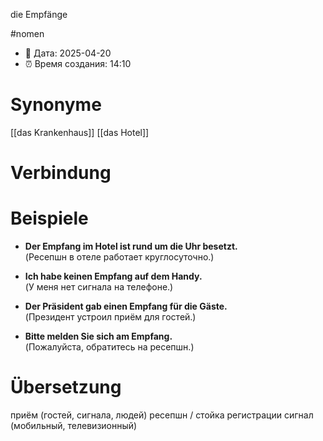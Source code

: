 die Empfänge

#nomen
- 📍 Дата: 2025-04-20
- ⏰ Время создания: 14:10
# Synonyme
[[das Krankenhaus]]
[[das Hotel]]

# Verbindung 

# Beispiele
- **Der Empfang im Hotel ist rund um die Uhr besetzt.**  
    (Ресепшн в отеле работает круглосуточно.)
    
- **Ich habe keinen Empfang auf dem Handy.**  
    (У меня нет сигнала на телефоне.)
    
- **Der Präsident gab einen Empfang für die Gäste.**  
    (Президент устроил приём для гостей.)
    
- **Bitte melden Sie sich am Empfang.**  
    (Пожалуйста, обратитесь на ресепшн.)
# Übersetzung
приём (гостей, сигнала, людей)
ресепшн / стойка регистрации
сигнал (мобильный, телевизионный)